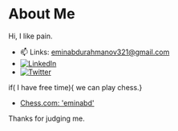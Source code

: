 # About Me

Hi, I like pain.

- 📫 Links: <a href = "mailto: eminabdurahmanov321@gmail.com"> eminabdurahmanov321@gmail.com</a>
- [![LinkedIn](https://img.shields.io/badge/LinkedIn-Connect-blue?style=for-the-badge&logo=linkedin)](https://www.linkedin.com/in/emin-abd/)
- [![Twitter](https://img.shields.io/badge/Twitter-Follow-blue?style=for-the-badge&logo=twitter)](https://twitter.com/em1nabd)

if( I have free time){
      we can play chess.}
- [Chess.com: 'eminabd' ](https://www.chess.com/member/eminabd)

Thanks for judging me.




